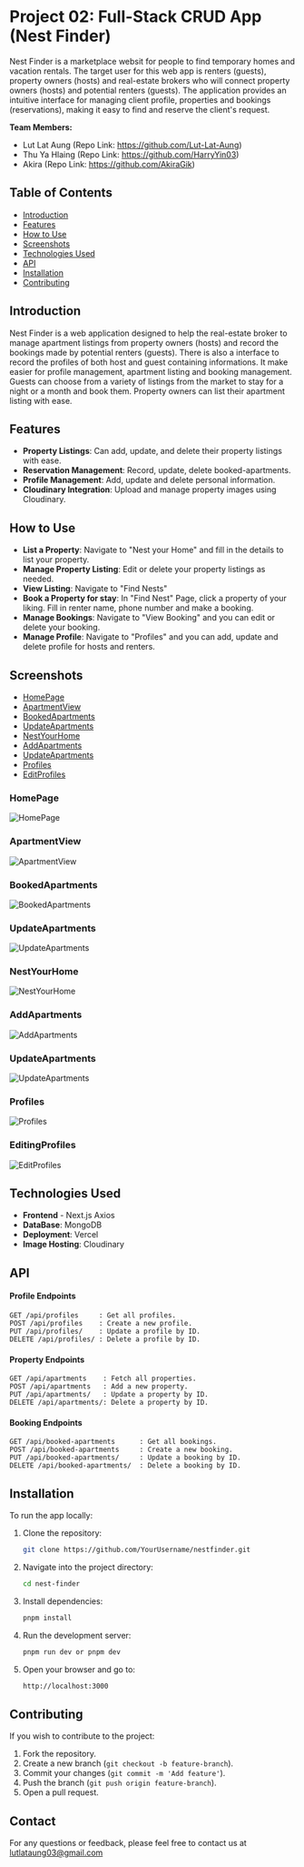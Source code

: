 # Project 02: Full-Stack CRUD App (Nest Finder)

Nest Finder is a marketplace websit for people to find temporary homes and vacation rentals. The target user for this web app is renters (guests), property owners (hosts) and real-estate brokers who will connect property owners (hosts) and potential renters (guests). The application provides an intuitive interface for managing client profile, properties and bookings (reservations), making it easy to find and reserve the client's request.
 
 
**Team Members:**  
- Lut Lat Aung (Repo Link: https://github.com/Lut-Lat-Aung)
- Thu Ya Hlaing (Repo Link: https://github.com/HarryYin03)  
- Akira (Repo Link: https://github.com/AkiraGik)
 
 
## Table of Contents
 
- [Introduction](#introduction)
- [Features](#features)
- [How to Use](#how-to-use)
- [Screenshots](#screenshots)
- [Technologies Used](#technologies-used)
- [API](#api)
- [Installation](#installation)
- [Contributing](#contributing)
 
## Introduction
 
Nest Finder is a web application designed to help the real-estate broker to manage apartment listings from property owners (hosts) and record the bookings made by potential renters (guests). There is also a interface to record the profiles of both host and guest containing informations. It make easier for profile management, apartment listing and booking management. Guests can choose from a variety of listings from the market to stay for a night or a month and book them. Property owners can list their apartment listing with ease.
 
## Features
 
- **Property Listings**: Can add, update, and delete their property listings with ease.
- **Reservation Management**: Record, update, delete booked-apartments.
- **Profile Management**: Add, update and delete personal information.
- **Cloudinary Integration**: Upload and manage property images using Cloudinary.
 
## How to Use
 
- **List a Property**: Navigate to "Nest your Home" and fill in the details to list your property.
- **Manage Property Listing**:  Edit or delete your property listings as needed.
- **View Listing**: Navigate to "Find Nests" 
- **Book a Property for stay**: In "Find Nest" Page, click a property of your liking. Fill in renter name, phone number and make a booking.
- **Manage Bookings**: Navigate to "View Booking" and you can edit or delete your booking.
- **Manage Profile**: Navigate to "Profiles" and you can add, update and delete profile for hosts and renters.
 
## Screenshots
- [HomePage](#HomePage)
- [ApartmentView](#ApartmentView)
- [BookedApartments](#BookedApartments)
- [UpdateApartments](#UpdateApartments)
- [NestYourHome](#NestYourHome)
- [AddApartments](#AddApartments)
- [UpdateApartments](#UpdateApartments)
- [Profiles](#Profiles)
- [EditProfiles](#EditProfiles)
  
### HomePage
![HomePage](https://github.com/Lut-Lat-Aung/nest_finder/blob/main/image/HomePage.png)
 
### ApartmentView
![ApartmentView](https://github.com/Lut-Lat-Aung/nest_finder/blob/main/image/ApartmentView.png)
 
### BookedApartments
![BookedApartments](https://github.com/Lut-Lat-Aung/nest_finder/blob/main/image/BookedApartment.png)

### UpdateApartments
![UpdateApartments](https://github.com/Lut-Lat-Aung/nest_finder/blob/main/image/UpdateBooking.png)
 
### NestYourHome
![NestYourHome](https://github.com/Lut-Lat-Aung/nest_finder/blob/main/image/NestYourHome.png)

### AddApartments
![AddApartments](https://github.com/Lut-Lat-Aung/nest_finder/blob/main/image/AddApartment.png)

### UpdateApartments
![UpdateApartments](https://github.com/Lut-Lat-Aung/nest_finder/blob/main/image/UpdateApartment.png)

### Profiles 
![Profiles](https://github.com/Lut-Lat-Aung/nest_finder/blob/main/image/ProfilePage.png)

### EditingProfiles
![EditProfiles](https://github.com/Lut-Lat-Aung/nest_finder/blob/main/image/EditProfile.png)

 
## Technologies Used
 
- **Frontend** -
    Next.js
    Axios
- **DataBase**: MongoDB
- **Deployment**: Vercel
- **Image Hosting**: Cloudinary
  
## API
 
#### Profile Endpoints
 
    GET /api/profiles     : Get all profiles.
    POST /api/profiles    : Create a new profile.
    PUT /api/profiles/    : Update a profile by ID.
    DELETE /api/profiles/ : Delete a profile by ID.
 
#### Property Endpoints
 
    GET /api/apartments    : Fetch all properties.
    POST /api/apartments   : Add a new property.
    PUT /api/apartments/   : Update a property by ID.
    DELETE /api/apartments/: Delete a property by ID.
 
#### Booking Endpoints
 
    GET /api/booked-apartments      : Get all bookings.
    POST /api/booked-apartments     : Create a new booking.
    PUT /api/booked-apartments/     : Update a booking by ID.
    DELETE /api/booked-apartments/  : Delete a booking by ID.
 
## Installation
 
To run the app locally:
 
1. Clone the repository:
 
   ```bash
   git clone https://github.com/YourUsername/nestfinder.git
   ```
 
2. Navigate into the project directory:
 
   ```bash
   cd nest-finder
   ```
 
3. Install dependencies:
 
   ```bash
   pnpm install
   ```
 
4. Run the development server:
 
   ```bash
   pnpm run dev or pnpm dev
   ```
 
5. Open your browser and go to:
 
   ```bash
   http://localhost:3000
   ```
 
## Contributing
 
If you wish to contribute to the project:
 
1. Fork the repository.
2. Create a new branch (`git checkout -b feature-branch`).
3. Commit your changes (`git commit -m 'Add feature'`).
4. Push the branch (`git push origin feature-branch`).
5. Open a pull request.
  
 
## Contact
 
For any questions or feedback, please feel free to contact us at lutlataung03@gmail.com

